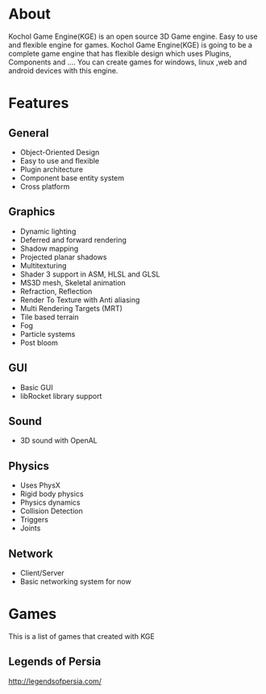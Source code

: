# About

Kochol Game Engine(KGE) is an open source 3D Game engine. Easy to use and flexible engine for games. Kochol Game Engine(KGE) is going to be a complete game engine that has flexible design which uses Plugins, Components and .... You can create games for windows, linux ,web and android devices with this engine.

# Features

## General

* Object-Oriented Design
* Easy to use and flexible
* Plugin architecture
* Component base entity system
* Cross platform

## Graphics

* Dynamic lighting
* Deferred and forward rendering
* Shadow mapping
* Projected planar shadows
* Multitexturing
* Shader 3 support in ASM, HLSL and GLSL
* MS3D mesh, Skeletal animation
* Refraction, Reflection
* Render To Texture with Anti aliasing
* Multi Rendering Targets (MRT)
* Tile based terrain
* Fog
* Particle systems
* Post bloom

## GUI

* Basic GUI
* libRocket library support

## Sound

* 3D sound with OpenAL

## Physics

* Uses PhysX
* Rigid body physics
* Physics dynamics
* Collision Detection
* Triggers
* Joints

## Network

* Client/Server
* Basic networking system for now

# Games
This is a list of games that created with KGE

## Legends of Persia
http://legendsofpersia.com/
